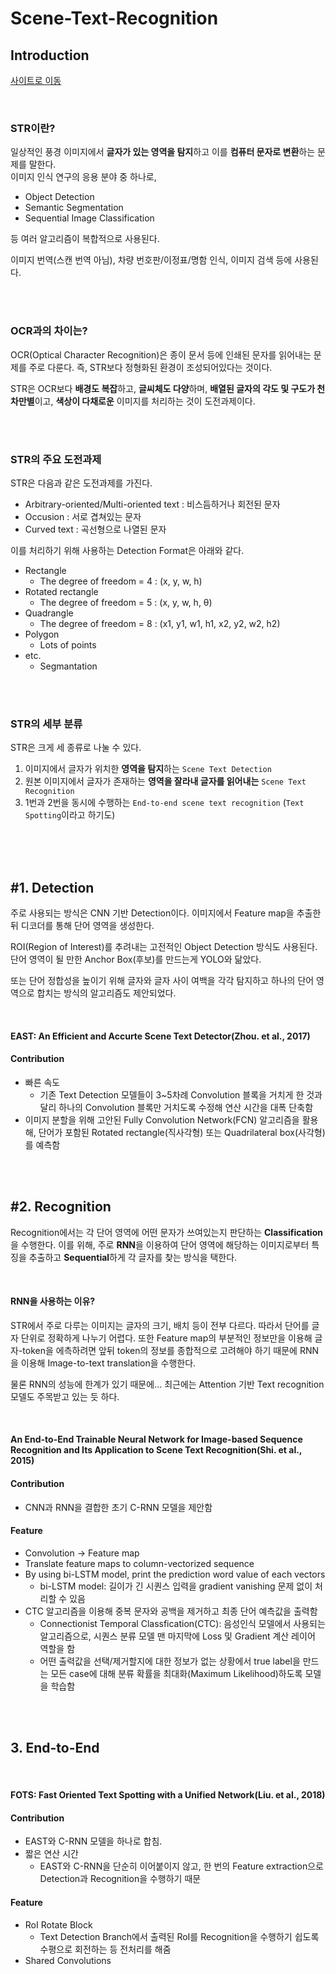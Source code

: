 # Scene-Text-Recognition

## **Introduction**

[사이트로 이동](http://dmqm.korea.ac.kr/activity/seminar/320)

<br>

### **STR이란?**

일상적인 풍경 이미지에서 **글자가 있는 영역을 탐지**하고 이를 **컴퓨터 문자로 변환**하는 문제를 말한다.   
이미지 인식 연구의 응용 분야 중 하나로,

+ Object Detection
+ Semantic Segmentation
+ Sequential Image Classification

등 여러 알고리즘이 복합적으로 사용된다.

이미지 번역(스캔 번역 아님), 차량 번호판/이정표/명함 인식, 이미지 검색 등에 사용된다.

<br><br>

### **OCR과의 차이는?**

OCR(Optical Character Recognition)은 종이 문서 등에 인쇄된 문자를 읽어내는 문제를 주로 다룬다. 즉, STR보다 정형화된 환경이 조성되어있다는 것이다.

STR은 OCR보다 **배경도 복잡**하고, **글씨체도 다양**하며, **배열된 글자의 각도 및 구도가 천차만별**이고, **색상이 다채로운** 이미지를 처리하는 것이 도전과제이다.

<br><br>

### **STR의 주요 도전과제**

STR은 다음과 같은 도전과제를 가진다.

+ Arbitrary-oriented/Multi-oriented text : 비스듬하거나 회전된 문자
+ Occusion : 서로 겹쳐있는 문자
+ Curved text : 곡선형으로 나열된 문자

이를 처리하기 위해 사용하는 Detection Format은 아래와 같다.

+ Rectangle
    - The degree of freedom = 4 : (x, y, w, h)
+ Rotated rectangle
    - The degree of freedom = 5 : (x, y, w, h, θ)
+ Quadrangle
    - The degree of freedom = 8 : (x1, y1, w1, h1, x2, y2, w2, h2)
+ Polygon
    - Lots of points
+ etc.
    - Segmantation

<br><br>

### **STR의 세부 분류**

STR은 크게 세 종류로 나눌 수 있다.

1. 이미지에서 글자가 위치한 **영역을 탐지**하는 `Scene Text Detection`
2. 원본 이미지에서 글자가 존재하는 **영역을 잘라내 글자를 읽어내는** `Scene Text Recognition`
3. 1번과 2번을 동시에 수행하는 `End-to-end scene text recognition` (`Text Spotting`이라고 하기도)

<br><br><br>


## **#1. Detection**

주로 사용되는 방식은 CNN 기반 Detection이다. 이미지에서 Feature map을 추출한 뒤 디코더를 통해 단어 영역을 생성한다.

ROI(Region of Interest)를 추려내는 고전적인 Object Detection 방식도 사용된다. 단어 영역이 될 만한 Anchor Box(후보)를 만드는게 YOLO와 닮았다.

또는 단어 정합성을 높이기 위해 글자와 글자 사이 여백을 각각 탐지하고 하나의 단어 영역으로 합치는 방식의 알고리즘도 제안되었다.

<br>

#### **EAST: An Efficient and Accurte Scene Text Detector(Zhou. et al., 2017)**

#### Contribution

+ 빠른 속도
    - 기존 Text Detection 모델들이 3~5차례 Convolution 블록을 거치게 한 것과 달리 하나의 Convolution 블록만 거치도록 수정해 연산 시간을 대폭 단축함
+ 이미지 분할을 위해 고안된 Fully Convolution Network(FCN) 알고리즘을 활용해, 단어가 포함된 Rotated rectangle(직사각형) 또는 Quadrilateral box(사각형)를 예측함

<br><br>

## **#2. Recognition**

Recognition에서는 각 단어 영역에 어떤 문자가 쓰여있는지 판단하는 **Classification**을 수행한다. 이를 위해, 주로 **RNN**을 이용하여 단어 영역에 해당하는 이미지로부터 특징을 추출하고 **Sequential**하게 각 글자를 찾는 방식을 택한다.

<br>

#### **RNN을 사용하는 이유?**

STR에서 주로 다루는 이미지는 글자의 크기, 배치 등이 전부 다르다. 따라서 단어를 글자 단위로 정확하게 나누기 어렵다. 또한 Feature map의 부분적인 정보만을 이용해 글자-token을 에측하려면 앞뒤 token의 정보를 종합적으로 고려해야 하기 때문에 RNN을 이용해 Image-to-text translation을 수행한다.

물론 RNN의 성능에 한계가 있기 때문에... 최근에는 Attention 기반 Text recognition 모델도 주목받고 있는 듯 하다.

<br>

#### **An End-to-End Trainable Neural Network for Image-based Sequence Recognition and Its Application to Scene Text Recognition(Shi. et al., 2015)**

#### Contribution

+ CNN과 RNN을 결합한 초기 C-RNN 모델을 제안함

#### Feature
+ Convolution -> Feature map
+ Translate feature maps to column-vectorized sequence
+ By using bi-LSTM model, print the prediction word value of each vectors
    + bi-LSTM model: 길이가 긴 시퀀스 입력을 gradient vanishing 문제 없이 처리할 수 있음
+ CTC 알고리즘을 이용해 중복 문자와 공백을 제거하고 최종 단어 예측값을 출력함
    + Connectionist Temporal Classfication(CTC): 음성인식 모델에서 사용되는 알고리즘으로, 시퀀스 분류 모델 맨 마지막에 Loss 및 Gradient 계산 레이어 역할을 함
    + 어떤 출력값을 선택/제거할지에 대한 정보가 없는 상황에서 true label을 만드는 모든 case에 대해 분류 확률을 최대화(Maximum Likelihood)하도록 모델을 학습함

<br><br>

## **3. End-to-End**

<br>

#### **FOTS: Fast Oriented Text Spotting with a Unified Network(Liu. et al., 2018)**

#### Contribution

+ EAST와  C-RNN 모델을 하나로 합침.
+ 짧은 연산 시간
    + EAST와 C-RNN을 단순히 이어붙이지 않고, 한 번의 Feature extraction으로 Detection과 Recognition을 수행하기 때문

#### Feature

+ RoI Rotate Block
    + Text Detection Branch에서 출력된 RoI를 Recognition을 수행하기 쉽도록 수평으로 회전하는 등 전처리를 해줌
+ Shared Convolutions